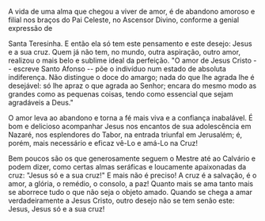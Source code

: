A vida de uma alma que chegou a viver de amor, é de abandono amoroso e filial nos braços do Pai Celeste, no Ascensor Divino, conforme a genial expressão de

Santa Teresinha. E então ela só tem este pensamento e este desejo: Jesus e a sua cruz. Quem já não tem, no mundo, outra aspiração, outro amor, realizou o mais belo e sublime ideal da perfeição. "O amor de Jesus Cristo -- escreve Santo Afonso -- põe o indivíduo num estado de absoluta indiferença. Não distingue o doce do amargo; nada do que lhe agrada lhe é desejável: só lhe apraz o que agrada ao Senhor; encara do mesmo modo as grandes como as pequenas coisas, tendo como essencial que sejam agradáveis a Deus."

O amor leva ao abandono e torna a fé mais viva e a confiança inabalável. É bom e delicioso acompanhar Jesus nos encantos de sua adolescência em Nazaré, nos esplendores do Tabor, na entrada triunfal em Jerusalém; é, porém, mais necessário e eficaz vê-Lo e amá-Lo na Cruz!

Bem poucos são os que generosamente seguem o Mestre até ao Calvário e podem dizer, como certas almas seráficas e loucamente apaixonadas da cruz: "Jesus só e a sua cruz!" E mais não é preciso! A cruz é a salvação, é o amor, a glória, o remédio, o consolo, a paz! Quanto mais se ama tanto mais se aborrece tudo o que não seja o objeto amado. Quando se chega a amar verdadeiramente a Jesus Cristo, outro desejo não se tem senão este: Jesus, Jesus só e a sua cruz!